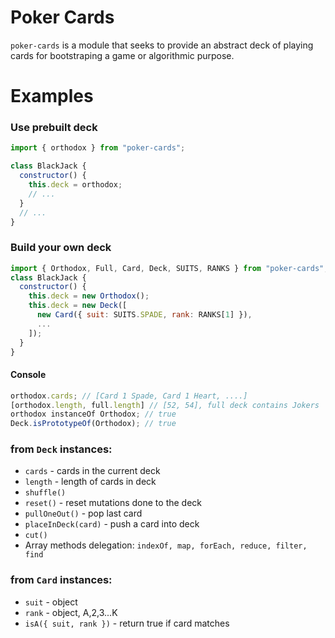 # Poker Cards

`poker-cards` is a module that seeks to provide an abstract deck of playing cards for bootstraping a game or algorithmic purpose.

# Examples

### Use prebuilt deck

```js
import { orthodox } from "poker-cards";

class BlackJack {
  constructor() {
    this.deck = orthodox;
    // ...
  }
  // ...
}
```

### Build your own deck

```js
import { Orthodox, Full, Card, Deck, SUITS, RANKS } from "poker-cards";
class BlackJack {
  constructor() {
    this.deck = new Orthodox();
    this.deck = new Deck([
      new Card({ suit: SUITS.SPADE, rank: RANKS[1] }),
      ...
    ]);
  }
}
```

#### Console

```js
orthodox.cards; // [Card 1 Spade, Card 1 Heart, ....]
[orthodox.length, full.length] // [52, 54], full deck contains Jokers
orthodox instanceOf Orthodox; // true
Deck.isPrototypeOf(Orthodox); // true
```

### from `Deck` instances:

* `cards` - cards in the current deck
* `length` - length of cards in deck
* `shuffle()`
* `reset()` - reset mutations done to the deck
* `pullOneOut()` - pop last card
* `placeInDeck(card)` - push a card into deck
* `cut()`
* Array methods delegation: `indexOf, map, forEach, reduce, filter, find`

### from `Card` instances:

* `suit` - <Suit> object
* `rank` - <Rank> object, A,2,3...K
* `isA({ suit, rank })` - return true if card matches
